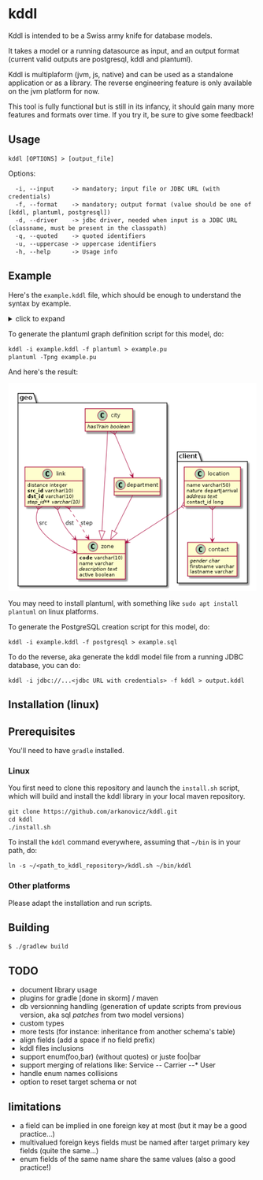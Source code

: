 ﻿# kddl

Kddl is intended to be a Swiss army knife for database models.

It takes a model or a running datasource as input, and an output format (current valid outputs are postgresql, kddl and plantuml).

Kddl is multiplaform (jvm, js, native) and can be used as a standalone application or as a library. The reverse engineering feature is only available on the jvm platform for now.

This tool is fully functional but is still in its infancy, it should gain many more features and formats over time. If you try it, be sure to give some feedback!

## Usage

```
kddl [OPTIONS] > [output_file]
```

Options:
```
  -i, --input     -> mandatory; input file or JDBC URL (with credentials)
  -f, --format    -> mandatory; output format (value should be one of [kddl, plantuml, postgresql])
  -d, --driver    -> jdbc driver, needed when input is a JDBC URL (classname, must be present in the classpath)
  -q, --quoted    -> quoted identifiers
  -u, --uppercase -> uppercase identifiers
  -h, --help      -> Usage info

```

## Example

Here's the `example.kddl` file, which should be enough to understand the syntax by example.

<details>
  <summary>
    click to expand
  </summary>
  <div>
    <pre>
// Definition for database geo

// Supported data types:
//   boolean, integer, bigint, serial, long, float, double, numeric(*n*,*p*), money,
//   time, timetz, date, timestamp, timestamptz, char, char(*n), varchar(*n*), text,
//   enum( 'value1' [,] 'value2' ...), blob, clob

// a database contains options and schemas
database geo {

  // a schema contains tables and links
  schema infra {

    // a table contains fields, either given a type or a destination table
    table zone {
      *code varchar(10)      // '*' stands for 'part of pk', otherwise pk is generated as needed
      !name varchar(50)       // '!' stands for unique
      description text?      // '?' stands for nullable field
      active boolean = false // default value
    }

    table department : zone // inherit a table from another (for engines which support table inheritance like PostgresQL)

    table city : zone { hasTrain boolean? }  // declarations can be inlined

    table link {
      distance integer
      src_id --> zone    // mandatory foreign key field
      dst_id --> zone
      hub_id --> zone? (down)   // nullable foreign key field
    }

    city *--> department (up) // plantuml arrow direction can be specified
  }

  schema client {

    table contact {
      // no primary key definition; see below
      // gender, lastname, firstname // field types are optional for plantuml (use a coma to disambiguate)
      gender char?                   // field types are mandatory for postgresql
      firstname varchar(200)
      +lastname varchar(200)         // field is indexed
    }

    table location {
      name varchar(50) = 'untitled'    // string literals use single quotes
      nature enum('depart', 'arrival') // enum types
      address text?
    }

    location *--> contact    // will generate the implicit "contact_id serial" primary key in contact
    location *--> infra.zone // foreign key referencing a table in another schema

  }

}
    </pre>
  </div>
</details>


To generate the plantuml graph definition script for this model, do:

```shell
kddl -i example.kddl -f plantuml > example.pu
plantuml -Tpng example.pu
```

And here's the result:

![example.png](https://raw.githubusercontent.com/arkanovicz/kddl/main/example.png)

You may need to install plantuml, with something like `sudo apt install plantuml` on linux platforms.

To generate the PostgreSQL creation script for this model, do:

```shell
kddl -i example.kddl -f postgresql > example.sql
```

To do the reverse, aka generate the kddl model file from a running JDBC database, you can do:

```
kddl -i jdbc://...<jdbc URL with credentials> -f kddl > output.kddl
```

## Installation (linux)

## Prerequisites

You'll need to have `gradle` installed.

### Linux

You first need to clone this repository and launch the `install.sh` script, which will build and install the kddl library in your local maven repository.

```shell
git clone https://github.com/arkanovicz/kddl.git
cd kddl
./install.sh
```

To install the `kddl` command everywhere, assuming that `~/bin` is in your path, do:

```shell
ln -s ~/<path_to_kddl_repository>/kddl.sh ~/bin/kddl
```

### Other platforms

Please adapt the installation and run scripts.

## Building

```
$ ./gradlew build
```

## TODO

- document library usage
- plugins for gradle [done in skorm] / maven
- db versionning handling (generation of update scripts from previous version, aka sql *patches* from two model versions)
- custom types
- more tests (for instance: inheritance from another schema's table)
- align fields (add a space if no field prefix)
- kddl files inclusions
- support enum(foo,bar) (without quotes) or juste foo|bar
- support merging of relations like: Service *--* Carrier --* User
- handle enum names collisions
- option to reset target schema or not

## limitations

+ a field can be implied in one foreign key at most (but it may be a good practice...)
+ multivalued foreign keys fields must be named after target primary key fields (quite the same...)
+ enum fields of the same name share the same values (also a good practice!)
